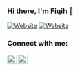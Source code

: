 ### Hi there, I'm Fiqih 👋

[![Website](https://img.shields.io/website?label=Infoteks17.my.id&style=for-the-badge&url=https%3A%2F%2Fcodestackr.com)](https://infoteks17.my.id)
[![Website](https://img.shields.io/website?label=Pencarijob.com&style=for-the-badge&url=https%3A%2F%2Fcodestackr.com)](https://pencarijob.com)

### Connect with me:

[<img align="left" alt="fiqih16 | Instagram" width="22px" src="https://cdn.jsdelivr.net/npm/simple-icons@v3/icons/instagram.svg" />][instagram]
[<img align="left" alt="fiqih16 | Instagram" width="22px" src="https://cdn.jsdelivr.net/npm/simple-icons@v3/icons/facebook.svg" />][facebook]

<br />
<br />


[website]: https://infoteks17.my.id
[instagram]: https://instagram.com/fiqih.png
[facebook]: https://facebook.com/fiqih.1666/
